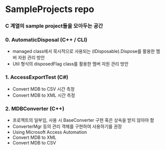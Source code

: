 
# SampleProjects repo
### C 계열의 sample project들을 모아두는 공간


### 0. AutomaticDisposal (C++ / CLI)
- managed class에서 묵시적으로 사용되는 (IDisposable).Dispose를 활용한 멤버 자원 관리 방안
- Util 형식의 disposedFlag class를 활용한 멤버 자원 관리 방안

### 1. AccessExportTest (C#)
- Convert MDB to CSV 시간 측정
- Convert MDB to XML 시간 측정

### 2. MDBConverter (C++)
- 프로젝트의 일부임, 사용 시 BaseConverter 구현 혹은 상속을 받지 않아야 함
- ConverterMgr 등의 관리 객체를 구현하여 사용하기를 권장
- Using Microsoft Access Automation
- Convert MDB to XML
- Convert MDB to CSV

